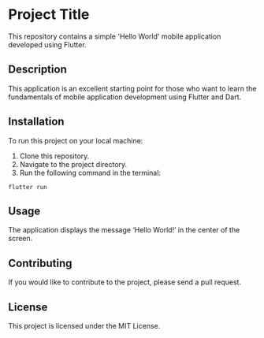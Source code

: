 # Project Title

This repository contains a simple 'Hello World' mobile application developed using Flutter.

## Description

This application is an excellent starting point for those who want to learn the fundamentals of mobile application development using Flutter and Dart.

## Installation

To run this project on your local machine:
1. Clone this repository.
2. Navigate to the project directory.
3. Run the following command in the terminal:

```shell
flutter run
```
## Usage
The application displays the message ‘Hello World!’ in the center of the screen.

## Contributing
If you would like to contribute to the project, please send a pull request.

## License
This project is licensed under the MIT License.
